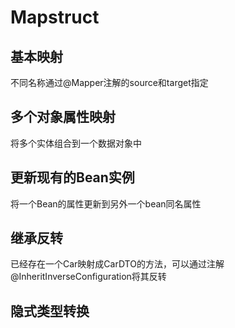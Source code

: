 # Mapstruct

## 基本映射

不同名称通过@Mapper注解的source和target指定

## 多个对象属性映射

将多个实体组合到一个数据对象中

## 更新现有的Bean实例

将一个Bean的属性更新到另外一个bean同名属性

## 继承反转

已经存在一个Car映射成CarDTO的方法，可以通过注解@InheritInverseConfiguration将其反转

## 隐式类型转换




